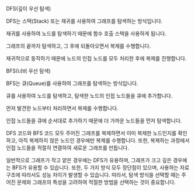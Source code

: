 DFS(깊이 우선 탐색)


DFS는 스택(Stack) 또는 재귀를 사용하여 그래프를 탐색하는 방식입니다.


재귀를 사용하여 노드를 탐색하기 때문에 함수 호출 스택을 사용하게 됩니다.


그래프의 끝까지 탐색하고, 그 후에 되돌아오면서 복제를 수행합니다.


재귀적으로 동작하기 때문에 노드의 인접 노드를 모두 처리한 후에 복제를 진행합니다.



BFS(너비 우선 탐색)


BFS는 큐(Queue)를 사용하여 그래프를 탐색하는 방식입니다.


큐를 사용하여 노드를 탐색하고, 탐색한 노드의 인접 노드들을 큐에 추가합니다.


먼저 발견한 노드부터 처리하면서 복제를 수행합니다.


인접 노드들을 큐에 순서대로 추가하기 때문에 더 가까운 노드들을 먼저 탐색합니다.


DFS 코드와 BFS 코드 모두 주어진 그래프를 복제하면서 이미 복제한 노드인지를 확인하고, 아직 복제하지 않은 노드인 경우에만 복제를 수행합니다. 또한, 복제하는 과정에서 인접 노드들을 적절히 연결하여 새로운 그래프를 만듭니다.



일반적으로 그래프가 작고 얕은 경우에는 DFS가 유용하며, 그래프가 크고 깊은 경우에는 BFS가 유용할 수 있습니다. 또한, 두 가지 방식 모두 장단점이 있으며, 사용하는 자료 구조에 따라서도 성능 차이가 발생할 수 있습니다. 따라서, 탐색 방식을 선택할 때는 주어진 문제와 그래프의 특성을 고려하여 적절한 방법을 선택하는 것이 중요합니다.




​
